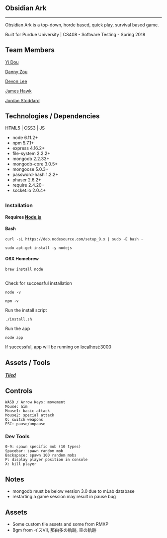 ## Obsidian Ark

---

Obsidian Ark is a top-down, horde based, quick play, survival based game.

Built for Purdue University | CS408 - Software Testing - Spring 2018

## Team Members
<a href="https://github.com/omechan233" target="_blank">Yi Dou</a>

<a href="https://github.com/zou50" target="_blank">Danny Zou</a>

<a href="https://github.com/devonlee111" target="_blank">Devon Lee</a>

<a href="https://github.com/JamesPHawk" target="_blank">James Hawk</a>

<a href="https://github.com/jstoddard94" target="_blank">Jordan Stoddard</a>

## Technologies / Dependencies

HTML5 | CSS3 | JS

* node 6.11.2+
* npm 5.7.1+
* express 4.16.2+
* file-system 2.2.2+
* mongodb 2.2.33+
* mongodb-core 3.0.5+
* mongoose 5.0.3+
* password-hash 1.2.2+
* phaser 2.6.2+
* require 2.4.20+
* socket.io 2.0.4+

##

### Installation

#### Requires <a href="https://nodejs.org/en/" target="_blank">Node.js</a>

#### Bash

```
curl -sL https://deb.nodesource.com/setup_9.x | sudo -E bash -
```

```
sudo apt-get install -y nodejs
```

#### OSX Homebrew
```
brew install node
```


##

Check for successful installation

```
node -v
```

```
npm -v
```

Run the install script

```
./install.sh
```

Run the app

```
node app
```

If successful, app will be running on <a href="http://localhost:3000/" target="_blank">localhost:3000</a>

## Assets / Tools

##### <a href="http://www.mapeditor.org/" target="_blank">Tiled</a>

## Controls

    WASD / Arrow Keys: movement
    Mouse: aim
    Mouse1: basic attack
    Mouse2: special attack
    Q: switch weapons
    ESC: pause/unpause

### Dev Tools

    0-9: spawn specific mob (10 types)
    Spacebar: spawn random mob
    Backspace: spawn 100 random mobs
    P: display player position in console
    X: kill player

## Notes

- mongodb must be below version 3.0 due to mLab database
- restarting a game session may result in pause bug

## Assets
- Some custom tile assets and some from RMXP
- Bgm from イスVII, 那由多の軌跡, 空の軌跡
